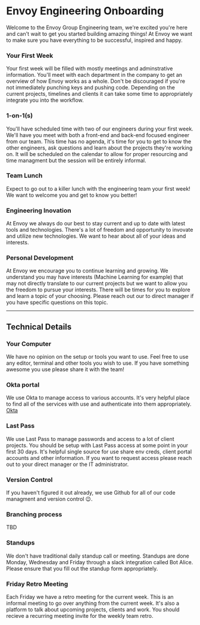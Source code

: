 # Envoy Engineering Onboarding

Welcome to the Envoy Group Engineering team, we're excited you're here and can't wait to get you started building amazing things! At Envoy we want to make sure you have everything to be successful, inspired and happy.

### Your First Week
Your first week will be filled with mostly meetings and adminstrative information. You'll meet with each department in the company to get an overview of how Envoy works as a whole. Don't be discouraged if you're not immediately punching keys and pushing code. Depending on the current projects, timelines and clients it can take some time to appropriately integrate you into the workflow.

### 1-on-1(s)
You'll have scheduled time with two of our engineers during your first week. We'll have you meet with both a front-end and back-end focused engineer from our team. This time has no agenda, it's time for you to get to know the other engineers, ask questions and learn about the projects they're working on. It will be scheduled on the calendar to allow for proper resourcing and time managment but the session will be entirely informal.

### Team Lunch
Expect to go out to a killer lunch with the engineering team your first week! We want to welcome you and get to know you better!

### Engineering Inovation
At Envoy we always do our best to stay current and up to date with latest tools and technologies. There's a lot of freedom and opportunity to invovate and utilize new technologies. We want to hear about all of your ideas and interests.

### Personal Development
At Envoy we encourage you to continue learning and growing. We understand you may have interests (Machine Learning for example) that may not directly translate to our current projects but we want to allow you the freedom to pursue your interests. There will be times for you to explore and learn a topic of your choosing. Please reach out our to direct manager if you have specific questions on this topic.

-------------------------------------------

## Technical Details

### Your Computer
We have no opinion on the setup or tools you want to use. Feel free to use any editor, terminal and other tools you wish to use. If you have something awesome you use please share it with the team!

### Okta portal
We use Okta to manage access to various accounts. It's very helpful place to find all of the services with use and authenticate into them appropriately.
[Okta](https://weareenvoy.okta.com/)

### Last Pass
We use Last Pass to manage passwords and access to a lot of client projects. You should be setup with Last Pass access at some point in your first 30 days. It's helpful single source for use share env creds, client portal accounts and other information. If you want to request access please reach out to your direct manager or the IT administrator.

### Version Control
If you haven't figured it out already, we use Github for all of our code managment and version control 😉.

### Branching process
TBD

### Standups
We don't have traditional daily standup call or meeting. Standups are done Monday, Wednesday and Friday through a slack integration called Bot Alice. Please ensure that you fill out the standup form appropriately.

### Friday Retro Meeting
Each Friday we have a retro meeting for the current week. This is an informal meeting to go over anything from the current week. It's also a platform to talk about upcoming projects, clients and work. You should recieve a recurring meeting invite for the weekly team retro.